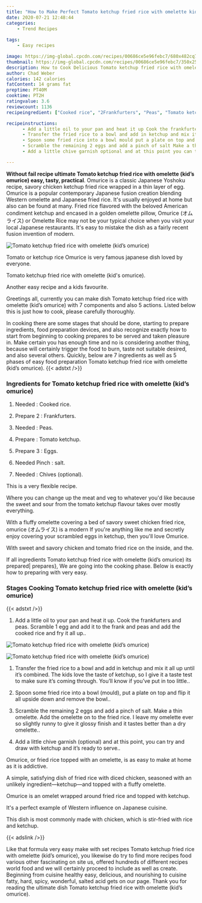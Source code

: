 ```yaml
---
title: "How to Make Perfect Tomato ketchup fried rice with omelette kids omurice"
date: 2020-07-21 12:48:44
categories:
    - Trend Recipes
    
tags:
    - Easy recipes

image: https://img-global.cpcdn.com/recipes/00686ce5e96febc7/680x482cq70/tomato-ketchup-fried-rice-with-omelette-kids-omurice-recipe-main-photo.jpg
thumbnail: https://img-global.cpcdn.com/recipes/00686ce5e96febc7/350x250cq70/tomato-ketchup-fried-rice-with-omelette-kids-omurice-recipe-main-photo.jpg
description: How to Cook Delicious Tomato ketchup fried rice with omelette kids omurice with 7 ingredients and 5 stages of easy cooking.
author: Chad Weber
calories: 142 calories
fatContent: 14 grams fat
preptime: PT40M
cooktime: PT2H
ratingvalue: 3.6
reviewcount: 1136
recipeingredient: ["Cooked rice", "2Frankfurters", "Peas", "Tomato ketchup", "3Eggs", "Pinchsalt", "Chives optional"]

recipeinstructions: 
      - Add a little oil to your pan and heat it up Cook the frankfurters and peas Scramble 1 egg and add it to the frank and peas and add the cooked rice and fry it all up 
      - Transfer the fried rice to a bowl and add in ketchup and mix it all up until its combined The kids love the taste of ketchup so I give it a taste test to make sure its coming through Youll know if youve put in too little 
      - Spoon some fried rice into a bowl mould put a plate on top and flip it all upside down and remove the bowl 
      - Scramble the remaining 2 eggs and add a pinch of salt Make a thin omelette Add the omelette on to the fried rice I leave my omelette ever so slightly runny to give it glossy finish and it tastes better than a dry omelette 
      - Add a little chive garnish optional and at this point you can try and draw with ketchup and its ready to serve

---
```




**Without fail recipe ultimate Tomato ketchup fried rice with omelette (kid’s omurice) easy, tasty, practical**. Omurice is a classic Japanese Yoshoku recipe, savory chicken ketchup fried rice wrapped in a thin layer of egg. Omurice is a popular contemporary Japanese fusion creation blending Western omelette and Japanese fried rice. It&#39;s usually enjoyed at home but also can be found at many. Fried rice flavored with the beloved American condiment ketchup and encased in a golden omelette pillow, Omurice (オムライス) or Omelette Rice may not be your typical choice when you visit your local Japanese restaurants. It&#39;s easy to mistake the dish as a fairly recent fusion invention of modern.


![Tomato ketchup fried rice with omelette (kid’s omurice)](https://img-global.cpcdn.com/recipes/00686ce5e96febc7/680x482cq70/tomato-ketchup-fried-rice-with-omelette-kids-omurice-recipe-main-photo.jpg "Tomato ketchup fried rice with omelette (kid’s omurice)")



Tomato or ketchup rice Omurice is very famous japanese dish loved by everyone.

Tomato ketchup fried rice with omelette (kid&#39;s omurice).

Another easy recipe and a kids favourite.


Greetings all, currently you can make dish Tomato ketchup fried rice with omelette (kid’s omurice) with 7 components and also 5 actions. Listed below this is just how to cook, please carefully thoroughly.

In cooking there are some stages that should be done, starting to prepare ingredients, food preparation devices, and also recognize exactly how to start from beginning to cooking prepares to be served and taken pleasure in. Make certain you has enough time and no is considering another thing, because will certainly trigger the food to burn, taste not suitable desired, and also several others. Quickly, below are 7 ingredients as well as 5 phases of easy food preparation Tomato ketchup fried rice with omelette (kid’s omurice).
{{< adstxt />}}

### Ingredients for Tomato ketchup fried rice with omelette (kid’s omurice)


1. Needed  : Cooked rice.

1. Prepare 2 : Frankfurters.

1. Needed  : Peas.

1. Prepare  : Tomato ketchup.

1. Prepare 3 : Eggs.

1. Needed Pinch : salt.

1. Needed  : Chives (optional).


This is a very flexible recipe.

Where you can change up the meat and veg to whatever you&#39;d like because the sweet and sour from the tomato ketchup flavour takes over mostly everything.

With a fluffy omelette covering a bed of savory sweet chicken fried rice, omurice (オムライス) is a modern If you&#39;re anything like me and secretly enjoy covering your scrambled eggs in ketchup, then you&#39;ll love Omurice.

With sweet and savory chicken and tomato fried rice on the inside, and the.


If all ingredients Tomato ketchup fried rice with omelette (kid’s omurice) its prepared| prepares}, We are going into the cooking phase. Below is exactly how to preparing with very easy.

### Stages Cooking Tomato ketchup fried rice with omelette (kid’s omurice)

{{< adstxt />}}


1. Add a little oil to your pan and heat it up. Cook the frankfurters and peas. Scramble 1 egg and add it to the frank and peas and add the cooked rice and fry it all up..



![Tomato ketchup fried rice with omelette (kid’s omurice)](https://img-global.cpcdn.com/steps/99b42a7309dd5d1a/160x128cq70/tomato-ketchup-fried-rice-with-omelette-kids-omurice-recipe-step-1-photo.jpg" "Tomato ketchup fried rice with omelette (kid’s omurice)")

![Tomato ketchup fried rice with omelette (kid’s omurice)](https://img-global.cpcdn.com/steps/5a5807cb059bf2cb/160x128cq70/tomato-ketchup-fried-rice-with-omelette-kids-omurice-recipe-step-1-photo.jpg" "Tomato ketchup fried rice with omelette (kid’s omurice)")



1. Transfer the fried rice to a bowl and add in ketchup and mix it all up until it’s combined. The kids love the taste of ketchup, so I give it a taste test to make sure it’s coming through. You’ll know if you’ve put in too little..



1. Spoon some fried rice into a bowl (mould), put a plate on top and flip it all upside down and remove the bowl..



1. Scramble the remaining 2 eggs and add a pinch of salt. Make a thin omelette. Add the omelette on to the fried rice. I leave my omelette ever so slightly runny to give it glossy finish and it tastes better than a dry omelette..



1. Add a little chive garnish (optional) and at this point, you can try and draw with ketchup and it’s ready to serve..




Omurice, or fried rice topped with an omelette, is as easy to make at home as it is addictive.

A simple, satisfying dish of fried rice with diced chicken, seasoned with an unlikely ingredient—ketchup—and topped with a fluffy omelette.

Omurice is an omelet wrapped around fried rice and topped with ketchup.

It&#39;s a perfect example of Western influence on Japanese cuisine.

This dish is most commonly made with chicken, which is stir-fried with rice and ketchup.


{{< adslink />}}

Like that formula very easy make with set recipes Tomato ketchup fried rice with omelette (kid’s omurice), you likewise do try to find more recipes food various other fascinating on site us, offered hundreds of different recipes world food and we will certainly proceed to include as well as create. Beginning from cuisine healthy easy, delicious, and nourishing to cuisine fatty, hard, spicy, wonderful, salted acid gets on our page. Thank you for reading the ultimate dish Tomato ketchup fried rice with omelette (kid’s omurice).
